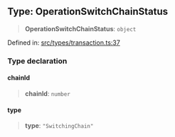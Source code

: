 
## Type: OperationSwitchChainStatus

> **OperationSwitchChainStatus**: `object`

Defined in: [src/types/transaction.ts:37](https://github.com/centrifuge/sdk/blob/ae12cdce6833f297c221dbc7667d8a8a900a03f0/src/types/transaction.ts#L37)

### Type declaration

#### chainId

> **chainId**: `number`

#### type

> **type**: `"SwitchingChain"`
